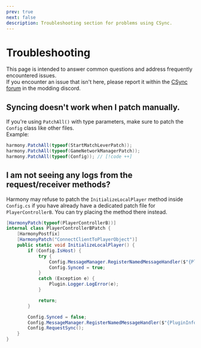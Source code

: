 ```yaml
---
prev: true
next: false
description: Troubleshooting section for problems using CSync.
---
```


# Troubleshooting
This page is intended to answer common questions and address frequently encountered issues.<br>
If you encounter an issue that isn't here, please report it within the [CSync forum](https://discord.com/channels/1168655651455639582/1199756974368227439) in the modding discord.

## Syncing doesn't work when I patch manually.

If you're using `PatchAll()` with type parameters, make sure to patch the `Config` class like other files.<br>
Example:
```cs
harmony.PatchAll(typeof(StartMatchLeverPatch));
harmony.PatchAll(typeof(GameNetworkManagerPatch));
harmony.PatchAll(typeof(Config)); // [!code ++]
```

## I am not seeing any logs from the request/receiver methods?

Harmony may refuse to patch the `InitializeLocalPlayer` method inside `Config.cs` if you have already have a dedicated patch file for `PlayerControllerB`. You can try placing the method there instead.
```cs
[HarmonyPatch(typeof(PlayerControllerB))]
internal class PlayerControllerBPatch {
    [HarmonyPostfix]
    [HarmonyPatch("ConnectClientToPlayerObject")]
    public static void InitializeLocalPlayer() {
        if (Config.IsHost) {
            try {
                Config.MessageManager.RegisterNamedMessageHandler($"{PluginInfo.PLUGIN_GUID}_OnRequestConfigSync", Config.OnRequestSync);
                Config.Synced = true;
            }
            catch (Exception e) {
                Plugin.Logger.LogError(e);
            }

            return;
        }

        Config.Synced = false;
        Config.MessageManager.RegisterNamedMessageHandler($"{PluginInfo.PLUGIN_GUID}_OnReceiveConfigSync", Config.OnReceiveSync);
        Config.RequestSync();
    }
}
```
